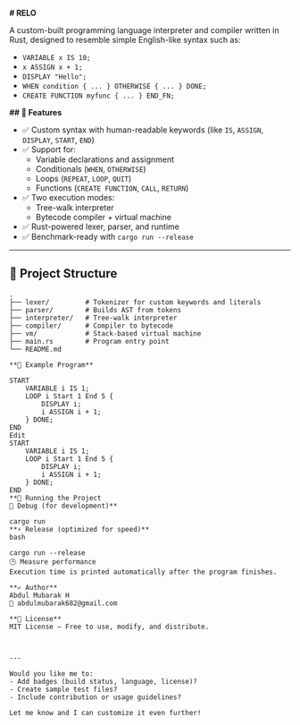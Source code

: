 **# RELO**

A custom-built programming language interpreter and compiler written in Rust, designed to resemble simple English-like syntax such as:

- `VARIABLE x IS 10;`
- `x ASSIGN x + 1;`
- `DISPLAY "Hello";`
- `WHEN condition { ... } OTHERWISE { ... } DONE;`
- `CREATE FUNCTION myfunc { ... } END_FN;`

**## 🚀 Features**

- ✅ Custom syntax with human-readable keywords (like `IS`, `ASSIGN`, `DISPLAY`, `START`, `END`)
- ✅ Support for:
  - Variable declarations and assignment
  - Conditionals (`WHEN`, `OTHERWISE`)
  - Loops (`REPEAT`, `LOOP`, `QUIT`)
  - Functions (`CREATE FUNCTION`, `CALL`, `RETURN`)
- ✅ Two execution modes:
  - Tree-walk interpreter
  - Bytecode compiler + virtual machine
- ✅ Rust-powered lexer, parser, and runtime
- ✅ Benchmark-ready with `cargo run --release`

---

## 📂 Project Structure

```text
.
├── lexer/         # Tokenizer for custom keywords and literals
├── parser/        # Builds AST from tokens
├── interpreter/   # Tree-walk interpreter
├── compiler/      # Compiler to bytecode
├── vm/            # Stack-based virtual machine
├── main.rs        # Program entry point
└── README.md

**🧪 Example Program**

START
    VARIABLE i IS 1;
    LOOP i Start 1 End 5 {
        DISPLAY i;
        i ASSIGN i + 1;
    } DONE;
END
Edit
START
    VARIABLE i IS 1;
    LOOP i Start 1 End 5 {
        DISPLAY i;
        i ASSIGN i + 1;
    } DONE;
END
**🏃 Running the Project
🔧 Debug (for development)**

cargo run
**⚡ Release (optimized for speed)**
bash

cargo run --release
🕒 Measure performance
Execution time is printed automatically after the program finishes.

**✍️ Author**
Abdul Mubarak H
📧 abdulmubarak682@gmail.com

**📜 License**
MIT License — Free to use, modify, and distribute.



---

Would you like me to:
- Add badges (build status, language, license)?
- Create sample test files?
- Include contribution or usage guidelines?

Let me know and I can customize it even further!







